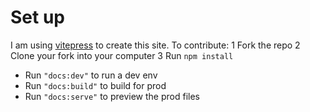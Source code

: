 # Set up

I am using [vitepress](https://vitepress.vuejs.org/) to create this site. To contribute:
1 Fork the repo
2 Clone your fork into your computer
3 Run `npm install`

- Run `"docs:dev"` to run a dev env
- Run `"docs:build"` to build for prod
- Run `"docs:serve"` to preview the prod files
